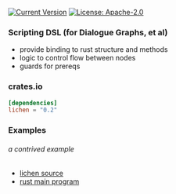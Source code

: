 [![Current Version](http://meritbadge.herokuapp.com/lichen)](https://crates.io/crates/lichen)
[![License: Apache-2.0](https://img.shields.io/crates/l/lichen.svg)](LICENSE)

### Scripting DSL (for Dialogue Graphs, et al)

- provide binding to rust structure and methods
- logic to control flow between nodes
- guards for prereqs

### crates.io

```toml
[dependencies]
lichen = "0.2"
```

### Examples

###### a contrived example

- [lichen source](https://raw.githubusercontent.com/viperscape/lichen/master/examples/contrived.ls)
- [rust main program](https://raw.githubusercontent.com/viperscape/lichen/master/examples/contrived.rs)
